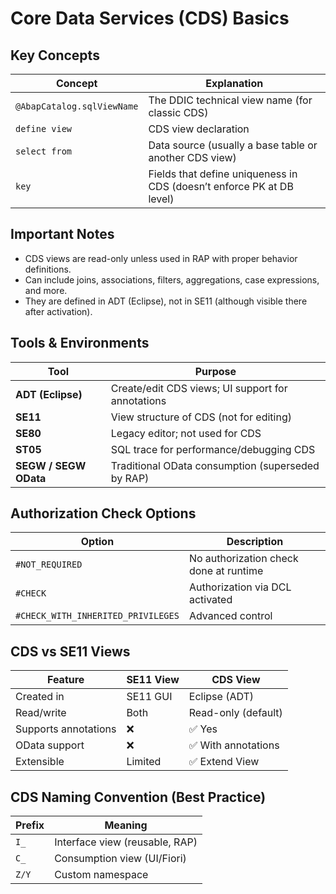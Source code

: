 # Core Data Services (CDS) Basics
## Key Concepts
| Concept                    | Explanation                                                           |
| -------------------------- | --------------------------------------------------------------------- |
| `@AbapCatalog.sqlViewName` | The DDIC technical view name (for classic CDS)                        |
| `define view`              | CDS view declaration                                                  |
| `select from`              | Data source (usually a base table or another CDS view)                |
| `key`                      | Fields that define uniqueness in CDS (doesn’t enforce PK at DB level) |

## Important Notes
- CDS views are read-only unless used in RAP with proper behavior definitions.
- Can include joins, associations, filters, aggregations, case expressions, and more.
- They are defined in ADT (Eclipse), not in SE11 (although visible there after activation).

## Tools & Environments
| Tool                  | Purpose                                           |
| --------------------- | ------------------------------------------------- |
| **ADT (Eclipse)**     | Create/edit CDS views; UI support for annotations |
| **SE11**              | View structure of CDS (not for editing)           |
| **SE80**              | Legacy editor; not used for CDS                   |
| **ST05**              | SQL trace for performance/debugging CDS           |
| **SEGW / SEGW OData** | Traditional OData consumption (superseded by RAP) |

## Authorization Check Options
| Option                             | Description                            |
| ---------------------------------- | -------------------------------------- |
| `#NOT_REQUIRED`                    | No authorization check done at runtime |
| `#CHECK`                           | Authorization via DCL activated        |
| `#CHECK_WITH_INHERITED_PRIVILEGES` | Advanced control                       |

## CDS vs SE11 Views
| Feature              | SE11 View | CDS View            |
| -------------------- | --------- | ------------------- |
| Created in           | SE11 GUI  | Eclipse (ADT)       |
| Read/write           | Both      | Read-only (default) |
| Supports annotations | ❌         | ✅ Yes               |
| OData support        | ❌         | ✅ With annotations  |
| Extensible           | Limited   | ✅ Extend View       |

## CDS Naming Convention (Best Practice)
| Prefix | Meaning                        |
| ------ | ------------------------------ |
| `I_`   | Interface view (reusable, RAP) |
| `C_`   | Consumption view (UI/Fiori)    |
| `Z/Y`  | Custom namespace               |
